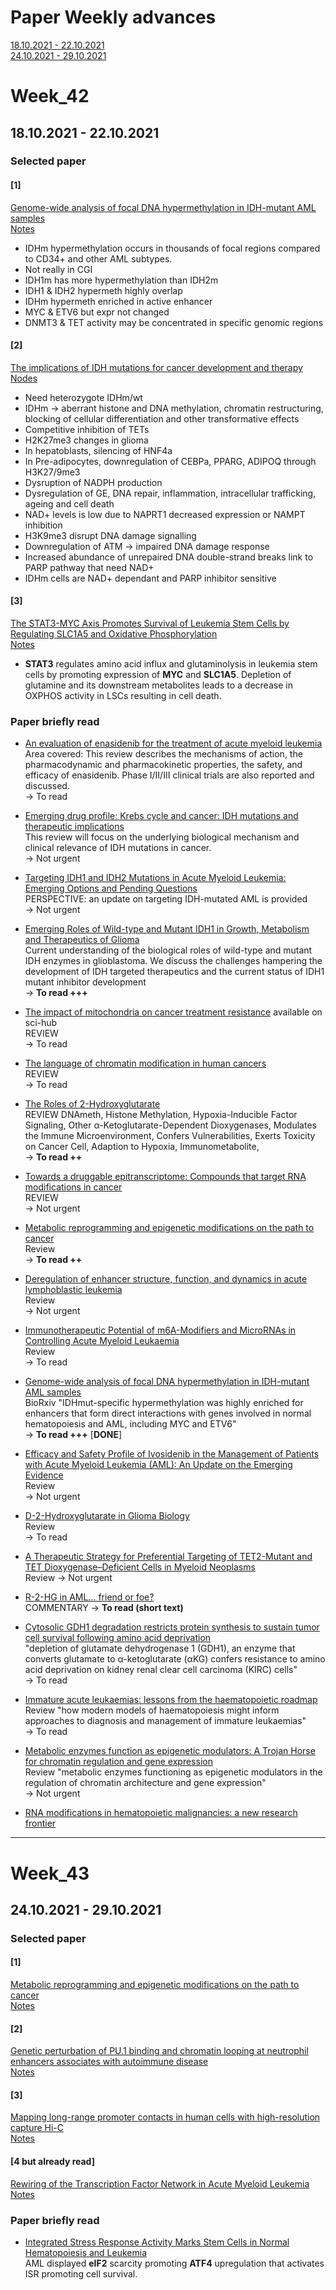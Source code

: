 # Paper Weekly advances

[18.10.2021 - 22.10.2021](https://alexishucteau.github.io/PhD_project/Paper_weekly_advances#Week_42)  
[24.10.2021 - 29.10.2021](https://alexishucteau.github.io/PhD_project/Paper_weekly_advances#Week_43)

# Week_42
## 18.10.2021 - 22.10.2021

### Selected paper

#### [1]

[Genome-wide analysis of focal DNA hypermethylation in IDH-mutant AML samples](https://www.biorxiv.org/content/10.1101/2021.03.03.433799v2.full)  
[Notes](https://alexishucteau.github.io/PhD_project/Weekly_paper_notes/Genome_wide_analysis_of_focal_DNA_hypermethylation_in_IDH_mutant_AML_samples)

* IDHm hypermethylation occurs in thousands of focal regions compared to CD34+ and other AML subtypes.
* Not really in CGI
* IDH1m has more hypermethylation than IDH2m
* IDH1 & IDH2 hypermeth highly overlap
* IDHm hypermeth enriched in active enhancer
* MYC & ETV6 but expr not changed
* DNMT3 & TET activity may be concentrated in specific genomic regions

#### [2]

[The implications of IDH mutations for cancer development and therapy](https://www-nature-com.proxy.insermbiblio.inist.fr/articles/s41571-021-00521-0)  
[Nodes](https://alexishucteau.github.io/PhD_project/Weekly_paper_notes/The_implications_of_IDH_mutations_for_cancer_development_and_therapy)

* Need heterozygote IDHm/wt
* IDHm -> aberrant histone and DNA methylation, chromatin restructuring, blocking of cellular differentiation and other transformative effects
* Competitive inhibition of TETs
* H2K27me3 changes in glioma
* In hepatoblasts, silencing of HNF4a
* In Pre-adipocytes, downregulation of CEBPa, PPARG, ADIPOQ through H3K27/9me3
* Dysruption of NADPH production
* Dysregulation of GE, DNA repair, inflammation, intracellular trafficking, ageing and cell death
* NAD+ levels is low due to NAPRT1 decreased expression or NAMPT inhibition
* H3K9me3 disrupt DNA damage signalling
* Downregulation of ATM -> impaired DNA damage response
* Increased abundance of unrepaired DNA double-strand breaks link to PARP pathway that need NAD+
* IDHm cells are NAD+ dependant and PARP inhibitor sensitive


#### [3]

[The STAT3-MYC Axis Promotes Survival of Leukemia Stem Cells by Regulating SLC1A5 and Oxidative Phosphorylation](https://www-sciencedirect-com.proxy.insermbiblio.inist.fr/science/article/pii/S0006497121016049?via%3Dihub)  
[Notes](https://alexishucteau.github.io/PhD_project/Weekly_paper_notes/The_STAT3_MYC_Axis_Promotes_Survival_of_Leukemia_Stem_Cells_by_Regulating_SLC1A5_and_Oxidative_Phosphorylation)

* **STAT3** regulates amino acid influx and glutaminolysis in leukemia stem cells by
promoting expression of **MYC** and **SLC1A5**.
Depletion of glutamine and its downstream metabolites leads to a decrease in
OXPHOS activity in LSCs resulting in cell death.


### Paper briefly read

* [An evaluation of enasidenib for the treatment of acute myeloid leukemia](https://www-tandfonline-com.proxy.insermbiblio.inist.fr/doi/full/10.1080/14656566.2019.1654456)  
Area covered: This review describes the mechanisms of action, the pharmacodynamic and pharmacokinetic properties, the safety, and efficacy of enasidenib. Phase I/II/III clinical trials are also reported and discussed.   
\-\> To read

* [Emerging drug profile: Krebs cycle and cancer: IDH mutations and therapeutic implications](https://www-tandfonline-com.proxy.insermbiblio.inist.fr/doi/full/10.1080/10428194.2019.1602260)  
This review will focus on the underlying biological mechanism and clinical relevance of IDH mutations in cancer.   
\-\> Not urgent

* [Targeting IDH1 and IDH2 Mutations in Acute Myeloid Leukemia: Emerging Options and Pending Questions
](https://journals.lww.com/hemasphere/Fulltext/2021/06000/Targeting_IDH1_and_IDH2_Mutations_in_Acute_Myeloid.14.aspx)  
PERSPECTIVE: an update on targeting IDH-mutated AML is provided    
\-\> Not urgent

* [Emerging Roles of Wild-type and Mutant IDH1 in Growth, Metabolism and Therapeutics of Glioma](https://exonpublications.com/index.php/exon/article/view/300)  
Current understanding of the biological roles of wild-type and mutant IDH enzymes in glioblastoma. We discuss the challenges hampering the development of IDH targeted therapeutics and the current status of IDH1 mutant inhibitor development    
\-\> **To read +++**

* [The impact of mitochondria on cancer treatment resistance](https://link.springer.com/article/10.1007/s13402-021-00623-y) available on sci-hub   
REVIEW     
\-\> To read

* [The language of chromatin modification in human cancers](https://www-nature-com.proxy.insermbiblio.inist.fr/articles/s41568-021-00357-x)  
REVIEW      
\-\> To read

* [The Roles of 2-Hydroxyglutarate](https://www.frontiersin.org/articles/10.3389/fcell.2021.651317/full)  
REVIEW DNAmeth, Histone Methylation, Hypoxia-Inducible Factor Signaling, Other α-Ketoglutarate-Dependent Dioxygenases, Modulates the Immune Microenvironment, Confers Vulnerabilities, Exerts Toxicity on Cancer Cell, Adaption to Hypoxia, Immunometabolite,    
\-\> **To read ++**

* [Towards a druggable epitranscriptome: Compounds that target RNA modifications in cancer](https://bpspubs.onlinelibrary.wiley.com/doi/10.1111/bph.15604)  
REVIEW     
\-\> Not urgent

* [Metabolic reprogramming and epigenetic modifications on the path to cancer](https://link.springer.com/article/10.1007%2Fs13238-021-00846-7)  
Review      
\-\> **To read ++**

* [Deregulation of enhancer structure, function, and dynamics in acute lymphoblastic leukemia](https://www-sciencedirect-com.proxy.insermbiblio.inist.fr/science/article/pii/S1471490621000533?via%3Dihub)  
Review       
\-\> Not urgent

* [Immunotherapeutic Potential of m6A-Modifiers and MicroRNAs in Controlling Acute Myeloid Leukaemia](https://www.mdpi.com/2227-9059/9/6/690/htm)  
Review  
\-\> To read

* [Genome-wide analysis of focal DNA hypermethylation in IDH-mutant AML samples](https://www.biorxiv.org/content/10.1101/2021.03.03.433799v2.full)  
BioRxiv "IDHmut-specific hypermethylation was highly enriched for enhancers that form direct interactions with genes involved in normal hematopoiesis and AML, including MYC and ETV6"  
\-\> **To read +++** [**DONE**]

* [Efficacy and Safety Profile of Ivosidenib in the Management of Patients with Acute Myeloid Leukemia (AML): An Update on the Emerging Evidence](https://www.dovepress.com/efficacy-and-safety-profile-of-ivosidenib-in-the-management-of-patient-peer-reviewed-fulltext-article-BLCTT#)  
Review  
\-\> Not urgent

* [D-2-Hydroxyglutarate in Glioma Biology](https://www.mdpi.com/2073-4409/10/9/2345/htm)  
Review  
\-\> To read

* [A Therapeutic Strategy for Preferential Targeting of TET2-Mutant and TET Dioxygenase–Deficient Cells in Myeloid Neoplasms](https://bloodcancerdiscov.aacrjournals.org/content/2/2/146)  
Review
\-\> Not urgent

* [R-2-HG in AML… friend or foe?](https://journals.lww.com/bls/Fulltext/2021/04000/R_)  
COMMENTARY
\-\> **To read (short text)**

* [Cytosolic GDH1 degradation restricts protein synthesis to sustain tumor cell survival following amino acid deprivation](https://www.embopress.org/doi/full/10.15252/embj.2020107480)  
"depletion of glutamate dehydrogenase 1 (GDH1), an enzyme that converts glutamate to α-ketoglutarate (αKG) confers resistance to amino acid deprivation on kidney renal clear cell carcinoma (KIRC) cells"  
\-\> To read

* [Immature acute leukaemias: lessons from the haematopoietic roadmap](https://febs.onlinelibrary.wiley.com/doi/10.1111/febs.16030)  
Review "how modern models of haematopoiesis might inform approaches to diagnosis and management of immature leukaemias"  
\-\> To read

* [Metabolic enzymes function as epigenetic modulators: A Trojan Horse for chromatin regulation and gene expression](https://www-sciencedirect-com.proxy.insermbiblio.inist.fr/science/article/pii/S1043661821004187)  
Review "metabolic enzymes functioning as epigenetic modulators in the regulation of chromatin architecture and gene expression"  
\-\> Not urgent

* [RNA modifications in hematopoietic malignancies: a new research frontier]()



---------

# Week_43
## 24.10.2021 - 29.10.2021

### Selected paper

#### [1]

[Metabolic reprogramming and epigenetic modifications on the path to cancer](https://link.springer.com/article/10.1007%2Fs13238-021-00846-7)  
[Notes](https://github.com/AlexisHucteau/PhD_project/blob/main/Weekly_paper_notes/Metabolic_reprogramming_and_epigenetic_modifications_on_the_path_to_cancer.md)

#### [2]

[Genetic perturbation of PU.1 binding and chromatin looping at neutrophil enhancers associates with autoimmune disease](https://www-nature-com.proxy.insermbiblio.inist.fr/articles/s41467-021-22548-8)  
[Notes](https://github.com/AlexisHucteau/PhD_project/blob/main/Weekly_paper_notes/Genetic_perturbation_of_PU.1_binding_and_chromatin_looping_at_neutrophil_enhancers_associates_with_autoimmune_disease)

#### [3]

[Mapping long-range promoter contacts in human cells with high-resolution capture Hi-C](https://www-nature-com.proxy.insermbiblio.inist.fr/articles/ng.3286)  
[Notes](https://github.com/AlexisHucteau/PhD_project/blob/main/Weekly_paper_notes/Mapping_long-range_promoter_contacts_in_human_cells_with_high-resolution_capture_Hi-C)

#### [4 but already read]

[Rewiring of the Transcription Factor Network in Acute Myeloid Leukemia](https://journals-sagepub-com.proxy.insermbiblio.inist.fr/doi/10.1177/1176935119859863?url_ver=Z39.88-2003&rfr_id=ori:rid:crossref.org&rfr_dat=cr_pub%20%200pubmed)  
[Notes](https://github.com/AlexisHucteau/PhD_project/blob/main/Weekly_paper_notes/Rewiring_of_the_Transcription_Factor_Network_in_Acute_Myeloid_Leukemia)

### Paper briefly read

* [Integrated Stress Response Activity Marks Stem Cells in Normal Hematopoiesis and Leukemia](https://www-sciencedirect-com.proxy.insermbiblio.inist.fr/science/article/pii/S2211124718315973?via%3Dihub)  
AML displayed **eIF2** scarcity promoting **ATF4** upregulation that activates ISR promoting cell survival.
